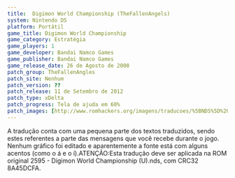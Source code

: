 ```yaml
---
title:  Digimon World Championship (TheFallenAngels)
system: Nintendo DS
platform: Portátil
game_title: Digimon World Championship
game_category: Estratégia
game_players: 1
game_developer: Bandai Namco Games
game_publisher: Bandai Namco Games
game_release_date: 26 de Agosto de 2008
patch_group: TheFallenAngles
patch_site: Nenhum
patch_version: ??
patch_release: 11 de Setembro de 2012
patch_type: xDelta
patch_progress: Tela de ajuda em 60%
patch_images: [http://www.romhackers.org/imagens/traducoes/%5BNDS%5D%20Digimon%20World%20Championship%20-%201.png,http://www.romhackers.org/imagens/traducoes/%5BNDS%5D%20Digimon%20World%20Championship%20-%20Archnael%20-%202.png,http://www.romhackers.org/imagens/traducoes/%5BNDS%5D%20Digimon%20World%20Championship%20-%20Archnael%20-%203.png]
---
```

A tradução conta com uma pequena parte dos textos traduzidos, sendo estes referentes a parte das mensagens que você recebe durante o jogo. Nenhum gráfico foi editado e aparentemente a fonte está com alguns acentos (como o á e o í).ATENÇÃO:Esta tradução deve ser aplicada na ROM original 2595 - Digimon World Championship (U).nds, com CRC32 8A45DCFA.